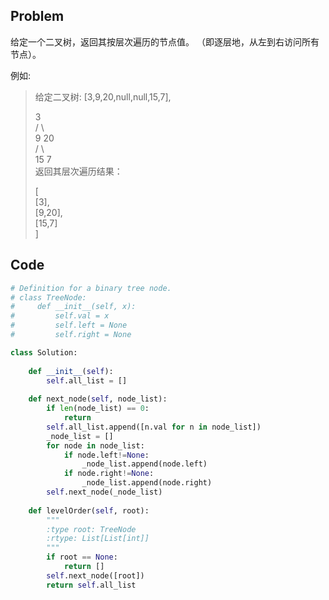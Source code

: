 ## Problem


给定一个二叉树，返回其按层次遍历的节点值。 （即逐层地，从左到右访问所有节点）。

例如:
>给定二叉树: [3,9,20,null,null,15,7],              
>              
>    3              
>   / \\              
>  9  20              
>    /  \\              
>   15   7              
>返回其层次遍历结果：              
>              
>[              
>  [3],              
>  [9,20],              
>  [15,7]              
>]              

## Code
```python
# Definition for a binary tree node.
# class TreeNode:
#     def __init__(self, x):
#         self.val = x
#         self.left = None
#         self.right = None

class Solution:
    
    def __init__(self):
        self.all_list = []
        
    def next_node(self, node_list):
        if len(node_list) == 0:
            return
        self.all_list.append([n.val for n in node_list])
        _node_list = []
        for node in node_list:
            if node.left!=None:
                _node_list.append(node.left)
            if node.right!=None:
                _node_list.append(node.right)
        self.next_node(_node_list)
        
    def levelOrder(self, root):
        """
        :type root: TreeNode
        :rtype: List[List[int]]
        """
        if root == None:
            return []
        self.next_node([root])
        return self.all_list
```